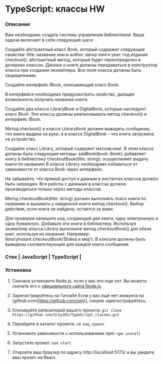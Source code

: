# TypeScript: классы HW

### Описание
Вам необходимо создать систему управления библиотекой. Ваша задача включает в себя следующие шаги:

Создайте абстрактный класс Book, который содержит следующие свойства:
title: название книги
author: автор книги
year: год издания
checkout(): абстрактный метод, который будет переопределен в дочерних классах.
Данные о книге должны передаваться в конструктор класса при создании экземпляра. Все поля класса должны быть защищенными.

Создайте интерфейс IBook, описывающий класс Book.

В интерфейсе необходимо предусмотреть свойство, дающее возможность получать название книги.

Создайте два класса LibraryBook и DigitalBook, которые наследуют класс Book. Эти классы должны реализовывать метод checkout() и интерфейс IBook.

Метод checkout() в классе LibraryBook должен выводить сообщение, что книга выдана на руки, а в классе DigitalBook - что книга загружена на устройство.

Создайте класс Library, который содержит массив книг. В этом классе должны быть следующие методы:
addBook(book: Book): добавляет книгу в библиотеку
checkoutBook(title: string): осуществляет выдачу книги по названию
В классе Library необходимо избавиться от зависимости от класса Book через интерфейс.

Не забывайте, что прямой доступ к данным в инстантах классов должен быть запрещен. Вся работы с данными в классах должна производиться только через методы классов.

Метод checkoutBook(title: string) должен выполнять поиск книги по названию и вызывать у найденной книги метод checkout(). Выбор действия, если книга не найдена, остается за вами.

Для проверки напишите код, создающий две книги, одну электронную и одну бумажную. Добавьте эти книги в библиотеку. Используя экземпляр класса Library выполните метод checkoutBook() для обеих книг, используя их названия. Например: libraryInstant.checkoutBook(‘Война и мир’). В консоли должны быть выведены соответствующие для каждой книги сообщения.

### Стек | JavaScript | TypeScript |

### Установка

1. Сначала установите Node.js, если у вас его еще нет. Вы можете скачать его с [официального сайта Node.js](https://nodejs.org/).

2. Зарегистрируйтесь на Гитхабе
Если у вас ещё нет аккаунта на [github.com(https://github.com/join)], скорее зарегистрируйтесь.

3. Клонируйте репозиторий вашего проекта:
   ``` git clone https://github.com/Grey201/TypeScript_classes.git ```

4. Перейдите в каталог проекта:
```cd ваш_проект ```

5. Установите зависимости с использованием npm:
``` npm install ```

6. Запустите проект:
```npm start```

7. Откройте ваш браузер по адресу http://localhost:5173/ и вы увидите ваш проект на React.


